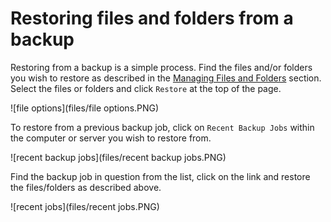 # Restoring files and folders from a backup

Restoring from a backup is a simple process.  Find the files and/or folders you wish to restore as described in the [Managing Files and Folders](https://github.com/garryprior/docs.ukfast.co.uk-1/blob/master/source/FASTcloudbackup/Managingfilesandfolders.md#managing-files-and-folders) section.  Select the files or folders and click `Restore` at the top of the page.

![file options](files/file options.PNG)


To restore from a previous backup job, click on `Recent Backup Jobs` within the computer or server you wish to restore from. 

![recent backup jobs](files/recent backup jobs.PNG)

Find the backup job in question from the list, click on the link and restore the files/folders as described above.

![recent jobs](files/recent jobs.PNG)
